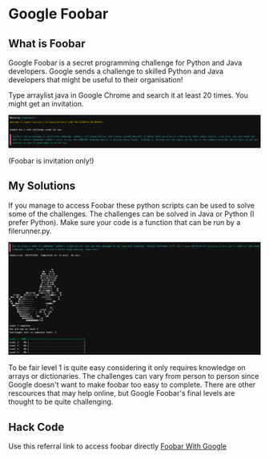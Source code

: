 # Google Foobar
## What is Foobar

Google Foobar is a secret programming challenge for Python and Java developers.
Google sends a challenge to skilled Python and Java developers that might be 
useful to their organisation!

Type arraylist java in Google Chrome and search it at least 20 times. You might
get an invitation.

![](https://github.com/samuraininja360/foobar/blob/main/Foobar%20Invitation.PNG)

(Foobar is invitation only!)
## My Solutions

If you manage to access Foobar these python scripts can be used to solve some of
the challenges. The challenges can be solved in Java or Python (I prefer Python).
Make sure your code is a function that can be run by a filerunner.py.

![Level 1](https://github.com/samuraininja360/foobar/blob/main/Level%201%20Complete.PNG)

To be fair level 1 is quite easy considering it only requires knowledge on arrays 
or dictionaries. The challenges can vary from person to person since Google doesn't
want to make foobar too easy to complete. There are other rescources that may help
online, but Google Foobar's final levels are thought to be quite challenging.

## Hack Code
Use this referral link to access foobar directly [Foobar With Google](https://foobar.withgoogle.com/?eid=S2TlU) 
